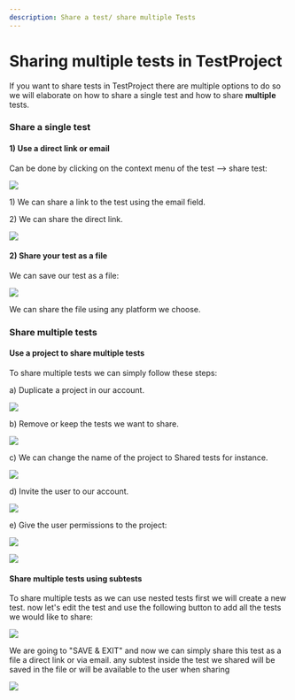 ```yaml
---
description: Share a test/ share multiple Tests
---
```


# Sharing multiple tests in TestProject

If you want to share tests in TestProject there are multiple options to do so we will elaborate on how to share a single test and how to share **multiple** tests.

### **Share a single test** <a href="#h_55f496b1e6" id="h_55f496b1e6"></a>

#### 1) Use a direct link or email <a href="#h_575834da7f" id="h_575834da7f"></a>

Can be done by clicking on the context menu of the test --> share test:

![](<../../.gitbook/assets/image (557).png>)

1\) We can share a link to the test using the email field.

2\) We can share the direct link.

![](<../../.gitbook/assets/image (455).png>)

#### 2) Share your test as a file <a href="#h_503e0637f5" id="h_503e0637f5"></a>

We can save our test as a file:

![](<../../.gitbook/assets/image (466) (1).png>)

We can share the file using any platform we choose.

### **Share multiple tests** <a href="#h_65873064d7" id="h_65873064d7"></a>

#### Use a project to share multiple tests <a href="#h_0008a597f8" id="h_0008a597f8"></a>

To share multiple tests we can simply follow these steps:

a) Duplicate a project in our account.

![](<../../.gitbook/assets/image (479) (2).png>)

b) Remove or keep the tests we want to share.

![](<../../.gitbook/assets/image (556).png>)

c) We can change the name of the project to Shared tests for instance.

![](<../../.gitbook/assets/image (469) (1).png>)

d) Invite the user to our account.

![](<../../.gitbook/assets/image (452).png>)

e) Give the user permissions to the project:

![](<../../.gitbook/assets/image (481).png>)

![](<../../.gitbook/assets/image (480).png>)

#### Share multiple tests using subtests <a href="#h_e314b18317" id="h_e314b18317"></a>

To share multiple tests as we can use nested tests first we will create a new test. now let's edit the test and use the following button to add all the tests we would like to share:

![](<../../.gitbook/assets/image (517).png>)

We are going to "SAVE & EXIT" and now we can simply share this test as a file a direct link or via email. any subtest inside the test we shared will be saved in the file or will be available to the user when sharing

![](<../../.gitbook/assets/image (492) (1).png>)
